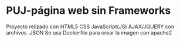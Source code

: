 # PUJ-página web sin Frameworks
Proyecto relizado con HTML5 CSS JavaScript(JS) AJAX/JQUERY con archivos .JSON
Se usa Dockerfile para crear la imagen con apache2
